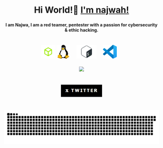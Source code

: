 
<h1 align="center">Hi World!👋 <a href="https://najw4h.github.io/notkyo.md/" target="_blank">I'm najwah!<a></h1>

###

 <h4 align="center">I am Najwa, I am a red teamer, pentester with a passion for cybersecurity & ethic hacking.</h4>

 ###

<br clear="both">

<div align="center">
  <img src="./img/htbSinFondo.png" height="45" alt="hack the box logo" />
  <img src="./img/linux_logo_icon_168243.webp" height="45" alt="linux logo" />
  <img width="12" />
  <img src="./img/bash.png" height="45" alt="bash logo"  />
  <img width="12" />
  <img src="./img/Visual_Studio_Code_1.35_icon.svg.png" height="45" alt="visual logo"  />
  <img width="12" />
</div>

###

<div align="center">
    <img height="400" src="./img/8d3793707fde5d7dd2f43e232d26547d.gif"  />
  </div>

###

<br clear="both">

<div align="center">
  <a href="" target="_blank">
  <a href="https://x.com/sickqrlz" target="_blank">
    <img src="./img/twitterpanel.png" height="40" alt="twitter logo"  />
  </a>
</div>

###

<br clear="both">

<img src="./img/snake.svg" alt="Snake animation" />

###
